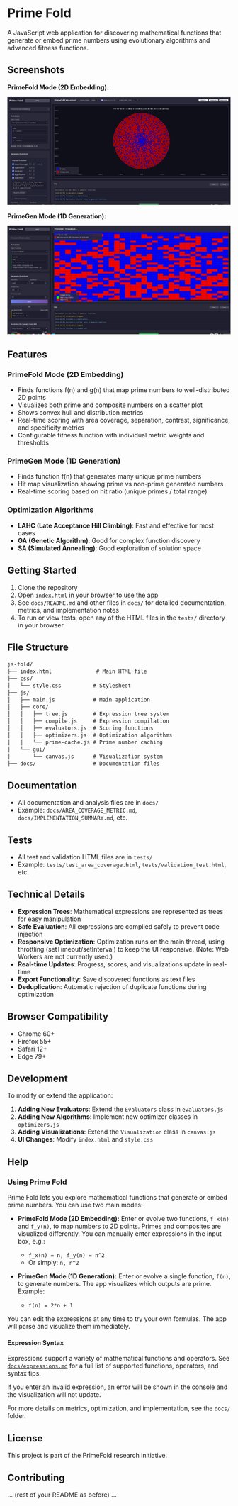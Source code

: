 # Prime Fold

A JavaScript web application for discovering mathematical functions that generate or embed prime numbers using evolutionary algorithms and advanced fitness functions.

## Screenshots

**PrimeFold Mode (2D Embedding):**

![PrimeFold Mode](screenshots/screen1.png)

**PrimeGen Mode (1D Generation):**

![PrimeGen Mode](screenshots/screen2.png)

## Features

### PrimeFold Mode (2D Embedding)
- Finds functions f(n) and g(n) that map prime numbers to well-distributed 2D points
- Visualizes both prime and composite numbers on a scatter plot
- Shows convex hull and distribution metrics
- Real-time scoring with area coverage, separation, contrast, significance, and specificity metrics
- Configurable fitness function with individual metric weights and thresholds

### PrimeGen Mode (1D Generation)
- Finds function f(n) that generates many unique prime numbers
- Hit map visualization showing prime vs non-prime generated numbers
- Real-time scoring based on hit ratio (unique primes / total range)

### Optimization Algorithms
- **LAHC (Late Acceptance Hill Climbing)**: Fast and effective for most cases
- **GA (Genetic Algorithm)**: Good for complex function discovery
- **SA (Simulated Annealing)**: Good exploration of solution space

## Getting Started

1. Clone the repository
2. Open `index.html` in your browser to use the app
3. See `docs/README.md` and other files in `docs/` for detailed documentation, metrics, and implementation notes
4. To run or view tests, open any of the HTML files in the `tests/` directory in your browser

## File Structure

```
js-fold/
├── index.html              # Main HTML file
├── css/
│   └── style.css          # Stylesheet
├── js/
│   ├── main.js            # Main application
│   ├── core/
│   │   ├── tree.js        # Expression tree system
│   │   ├── compile.js     # Expression compilation
│   │   ├── evaluators.js  # Scoring functions
│   │   ├── optimizers.js  # Optimization algorithms
│   │   └── prime-cache.js # Prime number caching
│   └── gui/
│       └── canvas.js      # Visualization system
├── docs/                  # Documentation files
```

## Documentation

- All documentation and analysis files are in `docs/`
- Example: `docs/AREA_COVERAGE_METRIC.md`, `docs/IMPLEMENTATION_SUMMARY.md`, etc.

## Tests

- All test and validation HTML files are in `tests/`
- Example: `tests/test_area_coverage.html`, `tests/validation_test.html`, etc.

## Technical Details

- **Expression Trees**: Mathematical expressions are represented as trees for easy manipulation
- **Safe Evaluation**: All expressions are compiled safely to prevent code injection
- **Responsive Optimization**: Optimization runs on the main thread, using throttling (setTimeout/setInterval) to keep the UI responsive. (Note: Web Workers are not currently used.)
- **Real-time Updates**: Progress, scores, and visualizations update in real-time
- **Export Functionality**: Save discovered functions as text files
- **Deduplication**: Automatic rejection of duplicate functions during optimization

## Browser Compatibility

- Chrome 60+
- Firefox 55+
- Safari 12+
- Edge 79+

## Development

To modify or extend the application:

1. **Adding New Evaluators**: Extend the `Evaluators` class in `evaluators.js`
2. **Adding New Algorithms**: Implement new optimizer classes in `optimizers.js`
3. **Adding Visualizations**: Extend the `Visualization` class in `canvas.js`
4. **UI Changes**: Modify `index.html` and `style.css`

## Help

### Using Prime Fold

Prime Fold lets you explore mathematical functions that generate or embed prime numbers. You can use two main modes:

- **PrimeFold Mode (2D Embedding):** Enter or evolve two functions, `f_x(n)` and `f_y(n)`, to map numbers to 2D points. Primes and composites are visualized differently. You can manually enter expressions in the input box, e.g.:
  - `f_x(n) = n, f_y(n) = n^2`
  - Or simply: `n, n^2`

- **PrimeGen Mode (1D Generation):** Enter or evolve a single function, `f(n)`, to generate numbers. The app visualizes which outputs are prime. Example:
  - `f(n) = 2*n + 1`

You can edit the expressions at any time to try your own formulas. The app will parse and visualize them immediately.

#### Expression Syntax

Expressions support a variety of mathematical functions and operators. See [`docs/expressions.md`](docs/expressions.md) for a full list of supported functions, operators, and syntax tips.

If you enter an invalid expression, an error will be shown in the console and the visualization will not update.

For more details on metrics, optimization, and implementation, see the `docs/` folder.

## License

This project is part of the PrimeFold research initiative.

## Contributing

... (rest of your README as before) ... 